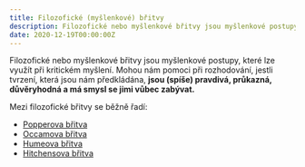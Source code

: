 ```yaml
---
title: Filozofické (myšlenkové) břitvy
description: Filozofické nebo myšlenkové břitvy jsou myšlenkové postupy, které lze využít při kritickém myšlení. 
date: 2020-12-19T00:00:00Z
---
```

Filozofické nebo myšlenkové břitvy jsou myšlenkové postupy, které lze využít při kritickém myšlení. Mohou nám pomoci při rozhodování, jestli tvrzení, která jsou nám předkládána, **jsou (spíše) pravdivá, průkazná, důvěryhodná a má smysl se jimi vůbec zabývat.**

Mezi filozofické břitvy se běžně řadí:

- [Popperova břitva](/popperova-britva/)
- [Occamova břitva](/occamova-britva/)
- [Humeova břitva](/humeova-britva/)
- [Hitchensova břitva](/hitchensova-britva/)